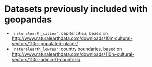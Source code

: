 # Datasets previously included with geopandas

- `'naturalearth_cities'`: capital cities, based on http://www.naturalearthdata.com/downloads/10m-cultural-vectors/110m-populated-places/
- `'naturalearth_lowres'`: country boundaries, based on http://www.naturalearthdata.com/downloads/110m-cultural-vectors/110m-admin-0-countries/

